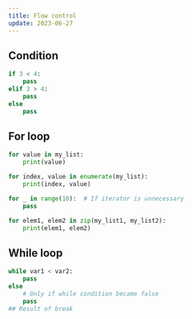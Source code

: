 ```yaml
---
title: Flow control
update: 2023-06-27
---
```


## Condition

```python
if 3 < 4:
    pass
elif 3 > 4:
    pass
else
    pass
```

## For loop

```python
for value in my_list:
    print(value)

for index, value in enumerate(my_list):
    print(index, value)

for _ in range(10):  # If iterator is unnecessary
    pass

for elem1, elem2 in zip(my_list1, my_list2):
    print(elem1, elem2)
```

## While loop

```python
while var1 < var2:
    pass
else
    # Only if while condition became false
    pass
## Result of break
```
